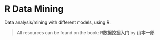 # R Data Mining
Data analysis/mining with different models, using R.
> All resources can be found on the book: **R数据挖掘入门** by **山本一郎**.
